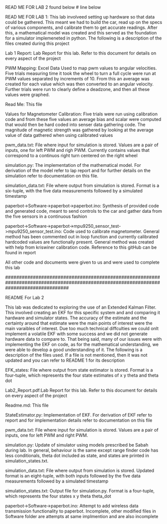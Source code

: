 READ ME FOR LAB 2 found below # line below

READ ME FOR LAB 1:
This lab involveed setting up hardware so that data could be gathered. This meant we had to build the car, read up on the specs
of various components, and calibrate them to get accurate readings. After this, a mathematical model was created and this served as
the foundation for a simulator implemeneted in python. The following is a description of the files created during this project

Lab 1 Report: Lab Report for this lab. Refer to this document for details on every aspect of the project

PWM Mapping: Excel Data Used to map pwm values to angular velocities. Five trials measuring time it took the wheel to turn a full cycle
were run at PWM values separated by increments of 10. From this an average was created for each value which was then converted to an
angular velocity. Further trials were run to clearly define a deadzone, and then all these values were graphed.

Read Me: This file

Values for Magnetometer Calibration: Five trials were run using calibration code and from these five values an average bias and scalar
were computed that would then be hard coded into senser data gathering code. The magnitude of magnetic strength was gathered by looking
at the average value of data gathered when using calibrated values

pwm_data.txt: File where input for simulation is stored. Values are a pair of inputs, one for left PWM and righ PWM. Currently contains
values that correspond to a continuos right turn centered on the right wheel

simulation.py: The implementation of the mathematical model. For derivation of the model refer to lap report and for further details on
the simulation refer to documentation on this file.

simulation_data.txt: File where output from simulation is stored. Format is a six-tuple, with the five data measurements followed by
a simulated timestamp

paperbot->Software->paperbot->paperbot.ino: Synthesis of provided code and generated code, meant to send controls to the car and gather
data from the five sensors in a continuous fashion

paperbot->Software->paperbot->mpu9250_sensor_test->mpu9250_sensor_test.ino: Code used to calibrate magnetometer. General method has been
commented out in loop function and currently calibrated hardcoded values are functionally present. General method was created with help
from kriswiner calibration code. Reference to this gitHub can be found in report

All other code and documents were given to us and were used to complete this lab

#######################################################################################################################################

README For Lab 2

This lab was dedicated to exploring the use of an Extended Kalman Filter. This involved creating an EKF for this specific system and
and comparing it hardware and simulator states. The accuracy of the estimate and the certainty around that estimate were the main points
of interest were the main varaibles of interest. Due too much technical diffculties we could onlt implement a volatile EKF with some
success and we did not generate hardware data to compare to. That being said, many of our issues were with implementing the EKF on code,
as for the mathematical understanding, we were able to develop a good understanding of it. The following is a description of the files 
used. If a file is not mentioned, then it was not updated and you can refer to README 1 for its description

EFK_states: File where output from state estimator is stored. Format is a four-tuple, which represents the four state estimates of x y 
theta and theta dot

Lab2_Report.pdf:Lab Report for this lab. Refer to this document for details on every aspect of the project

Readme.md: This file

StateEstimator.py: Implementation of EKF. For derivation of EKF refer to report and for implementation details refer to documentation on
this file

pwm_data.txt: File where input for simulation is stored. Values are a pair of inputs, one for left PWM and right PWM.

simulation.py: Update of simulator using models prescribed be Sabah during lab. In general, behaviour is the same except range finder 
code has less conditionals, theta dot included as state, and states are printed in simulation_states.txt.

simulation_data.txt: File where output from simulation is stored. Updated format is an eight-tuple, with both inputs followed by the 
five data measurements followed by a simulated timestamp

simulation_states.txt: Output file for simulation.py. Format is a four-tuple, which represents the four states x y theta theta_dot

paperbot->Software->paperbot.ino: Attempt to add wireless data transmission functionality to paperbot. Incomplete, other modified files
in Software folder are attempts at same implmention and are also incomplete

